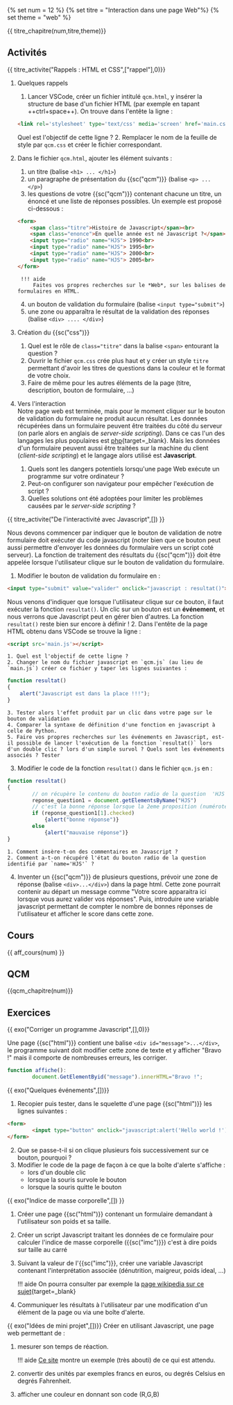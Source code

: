 
{% set num = 12 %}
{% set titre = "Interaction dans une page Web"%}
{% set theme = "web" %}

{{ titre_chapitre(num,titre,theme)}}
 
## Activités 

{{ titre_activite("Rappels : HTML et CSS",["rappel"],0)}}
1. Quelques rappels
    1. Lancer VSCode, créer un fichier intitulé `qcm.html`, y insérer la structure de base d'un fichier HTML (par exemple en tapant ++ctrl+space++). On trouve dans l'entête la ligne :
    ```html
    <link rel='stylesheet' type='text/css' media='screen' href='main.css'>
    ```
    Quel est l'objectif de cette ligne ?
    2. Remplacer le nom de la feuille de style par `qcm.css` et créer le fichier correspondant.

2. Dans le fichier `qcm.html`, ajouter les élément suivants :
    1. un titre (balise `<h1> ... </h1>`)
    2. un paragraphe de présentation du {{sc("qcm")}} (balise `<p> ... </p>`)
    3. les questions de votre {{sc("qcm")}} contenant chacune un titre, un énoncé et une liste de réponses possibles. Un exemple est proposé ci-dessous :
    ```html
    <form>
        <span class="titre">Histoire de Javascript</span><br>
        <span class="enonce">En quelle année est né Javascript ?</span><br>
        <input type="radio" name="HJS"> 1990<br>
        <input type="radio" name="HJS"> 1995<br>
        <input type="radio" name="HJS"> 2000<br>
        <input type="radio" name="HJS"> 2005<br>
    </form>
    ```
    
        !!! aide
            Faites vos propres recherches sur le *Web*, sur les balises de formulaires en HTML.
    
    4. un bouton de validation du formulaire (balise `<input type="submit">`)
    5. une zone ou apparaîtra le résultat de la validation des réponses (balise `<div> .... </div>`)

3. Création du {{sc("css")}}

    1. Quel est le rôle de `class="titre"` dans la balise `<span>` entourant la question ?
    2. Ouvrir le fichier `qcm.css` crée plus haut et y créer un style `titre` permettant d'avoir les titres de questions dans la couleur et le format de votre choix.
    3. Faire de même pour les autres éléments de la page (titre, description, bouton de formulaire, ...)

4. Vers l'interaction  
Notre page web est terminée, mais pour le moment cliquer sur le bouton de validation du formulaire ne produit aucun résultat. Les données récupérées dans un formulaire peuvent être traitées du côté du serveur (on parle alors en anglais de *server-side scripting*). Dans ce cas l'un des langages les plus populaires est [php](http://www.php.net){target=_blank}. Mais les données d'un formulaire peuvent aussi être traitées sur la machine du client (*client-side scripting*) et le langage alors utilisé est **Javascript**.

    1. Quels sont les dangers potentiels lorsqu'une page Web exécute un programme sur votre ordinateur ?
    2. Peut-on configurer son navigateur pour empêcher l'exécution de script ?
    3. Quelles solutions ont été adoptées pour limiter les problèmes causées par le *server-side scripting* ?

{{ titre_activite("De l'interactivité avec Javascript",[]) }}

Nous devons commencer par indiquer que le bouton de validation de notre formulaire doit exécuter du code javascript (noter bien que ce bouton peut aussi permettre d'envoyer les données du formulaire vers un script coté serveur). La fonction de traitement des résultats du {{sc("qcm")}} doit être appelée lorsque l'utilisateur clique sur le bouton de validation du formulaire. 

1. Modifier le bouton de validation du formulaire en :
```html
<input type="submit" value="valider" onclick="javascript : resultat()">
```
Nous venons d'indiquer que lorsque l'utilisateur clique sur ce bouton, il faut exécuter la fonction `resultat()`. Un clic sur un bouton est un **événement**, et nous verrons que Javascript peut en gérer bien d'autres. La fonction `resultat()` reste bien sur encore à définir !
2. Dans l'entête de la page HTML obtenu dans VSCode se trouve la ligne :
```html
<script src='main.js'></script>
```
    1. Quel est l'objectif de cette ligne ?
    2. Changer le nom du fichier javascript en `qcm.js` (au lieu de `main.js`) créer ce fichier y taper les lignes suivantes :
```javascript
function resultat()
{
    alert("Javascript est dans la place !!!");
}
```
    3. Tester alors l'effet produit par un clic dans votre page sur le bouton de validation
    4. Comparer la syntaxe de définition d'une fonction en javascript à celle de Python.
    5. Faire vos propres recherches sur les événements en Javascript, est-il possible de lancer l'exécution de la fonction `resultat()` lors d'un double clic ? lors d'un simple survol ? Quels sont les événements associés ? Tester

3. Modifier le code de la fonction `resultat()` dans le fichier `qcm.js` en :
```javascript
function resultat() 
{
        // on récupère le contenu du bouton radio de la question  'HJS'
        reponse_question1 = document.getElementsByName("HJS")
        // c'est la bonne réponse lorsque la 2eme proposition (numérotée à partir de 0) est cochée 
        if (reponse_question1[1].checked) 
            {alert("bonne réponse")}
        else 
            {alert("mauvaise réponse")}
}
```
    1. Comment insère-t-on des commentaires en Javascript ?
    2. Comment a-t-on récupéré l'état du bouton radio de la question identifié par `name='HJS'` ?

4. Inventer un {{sc("qcm")}} de plusieurs questions, prévoir une zone de réponse (balise `<div>...</div>`) dans la page html. Cette zone pourrait contenir au départ un message comme "Votre score apparaitra ici lorsque vous aurez valider vos réponses". Puis, introduire une variable javascript permettant de compter le nombre de bonnes réponses de l'utilisateur et afficher le score dans cette zone.

## Cours

{{ aff_cours(num) }}


## QCM

{{qcm_chapitre(num)}}


## Exercices

{{ exo("Corriger un programme Javascript",[],0)}}

Une page {{sc("html")}} contient une balise `<div id="message">...</div>`, le programme suivant doit modifier cette zone de texte et y afficher "Bravo !" mais il comporte de nombreuses erreurs, les corriger.

```javascript
function affiche():
        document.GetElementByid("message").innerHTML="Bravo !";
```

{{ exo("Quelques événements",[])}}

1. Recopier puis tester, dans le squelette d'une page {{sc("html")}} les lignes suivantes :
```html
<form>
        <input type="button" onclick="javascript:alert('Hello world !');" value="un bouton">
</form>
```
2. Que se passe-t-il si on clique plusieurs fois successivement sur ce bouton, pourquoi ?
3. Modifier le code de la page de façon à ce que la boîte d'alerte s'affiche :
    * lors d'un double clic
    * lorsque la souris survole le bouton
    * lorsque la souris quitte le bouton

{{ exo("Indice de masse corporelle",[]) }}
1. Créer une page {{sc("html")}} contenant un formulaire demandant à l'utilisateur son poids et sa taille.
2. Créer un script Javascript traitant les données de ce formulaire pour calculer l'indice de masse corporelle ({{sc("imc")}}) c'est à dire poids sur taille au carré
3. Suivant la valeur de l'{{sc("imc")}}, créer une variable Javascript contenant l'interprétation associée (dénutrition, maigreur, poids ideal, ...) 

    !!! aide 
        On pourra consulter par exemple la [page wikipedia sur ce sujet](https://fr.wikipedia.org/wiki/Indice\_de\_masse\_corporelle){target=_blank}

4. Communiquer les résultats à l'utilisateur par une modification d'un élément de la page ou via une boîte d'alerte.


{{ exo("Idées de mini projet",[])}}
Créer en utilisant Javascript, une page web permettant de :

1.  mesurer son temps de réaction. 

    !!! aide
        [Ce site](http://www.msc.univ-paris-diderot.fr/~olivier/TE1_TP2/) montre un exemple (très abouti) de ce qui est attendu.

2. convertir des unités par exemples francs en euros, ou degrés Celsius en degrés Fahrenheit.
3. afficher une couleur en donnant son code (R,G,B)


